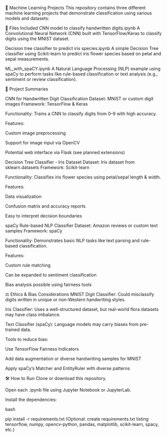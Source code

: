 🧠 Machine Learning Projects This repository contains three different machine learning projects that demonstrate classification using various models and datasets:

📁 Files Included CNN model to classify handwritten digits.ipynb A Convolutional Neural Network (CNN) built with TensorFlow/Keras to classify digits using the MNIST dataset.

Decision tree classifier to predict iris species.ipynb A simple Decision Tree classifier using Scikit-learn to predict iris flower species based on petal and sepal measurements.

ML_with_spaCY.ipynb A Natural Language Processing (NLP) example using spaCy to perform tasks like rule-based classification or text analysis (e.g., sentiment or review classification).

🧪 Project Summaries

CNN for Handwritten Digit Classification Dataset: MNIST or custom digit images
Framework: TensorFlow & Keras

Functionality: Trains a CNN to classify digits from 0–9 with high accuracy.

Features:

Custom image preprocessing

Support for image input via OpenCV

Potential web interface via Flask (see planned extensions)

Decision Tree Classifier - Iris Dataset Dataset: Iris dataset from sklearn.datasets
Framework: Scikit-learn

Functionality: Classifies iris flower species using petal/sepal length & width.

Features:

Data visualization

Confusion matrix and accuracy reports

Easy to interpret decision boundaries

spaCy Rule-based NLP Classifier Dataset: Amazon reviews or custom text samples
Framework: spaCy

Functionality: Demonstrates basic NLP tasks like text parsing and rule-based classification.

Features:

Custom rule matching

Can be expanded to sentiment classification

Bias analysis possible using fairness tools

⚖️ Ethics & Bias Considerations MNIST Digit Classifier: Could misclassify digits written in unique or non-Western handwriting styles.

Iris Classifier: Uses a well-structured dataset, but real-world flora datasets may have class imbalance.

Text Classifier (spaCy): Language models may carry biases from pre-trained data.

Tools to reduce bias:

Use TensorFlow Fairness Indicators

Add data augmentation or diverse handwriting samples for MNIST

Apply spaCy’s Matcher and EntityRuler with diverse patterns

🛠️ How to Run Clone or download this repository.

Open each .ipynb file using Jupyter Notebook or JupyterLab.

Install the dependencies:

bash

pip install -r requirements.txt
(Optional: create requirements.txt listing tensorflow, numpy, opencv-python, pandas, matplotlib, scikit-learn, spacy, etc.)
